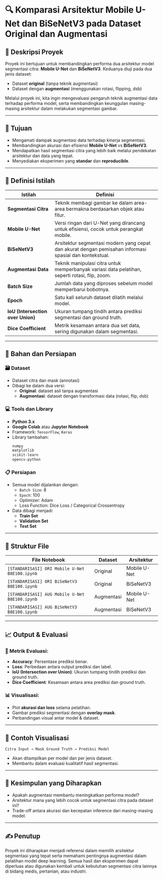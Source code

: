 
# 🔍 Komparasi Arsitektur Mobile U-Net dan BiSeNetV3 pada Dataset Original dan Augmentasi

## 📌 Deskripsi Proyek

Proyek ini bertujuan untuk membandingkan performa dua arsitektur model segmentasi citra: **Mobile U-Net** dan **BiSeNetV3**. Keduanya diuji pada dua jenis dataset:  
- Dataset **original** (tanpa teknik augmentasi)  
- Dataset dengan **augmentasi** (menggunakan rotasi, flipping, dsb)

Melalui proyek ini, kita ingin mengevaluasi pengaruh teknik augmentasi data terhadap performa model, serta membandingkan keunggulan masing-masing arsitektur dalam melakukan segmentasi gambar.

---

## 🎯 Tujuan

- Mengamati dampak augmentasi data terhadap kinerja segmentasi.
- Membandingkan akurasi dan efisiensi **Mobile U-Net** vs **BiSeNetV3**.
- Mendapatkan hasil segmentasi citra yang lebih baik melalui pendekatan arsitektur dan data yang tepat.
- Menyediakan eksperimen yang **standar** dan **reproducible**.

---

## 🧾 Definisi Istilah

| Istilah         | Definisi                                                                 |
|-----------------|--------------------------------------------------------------------------|
| **Segmentasi Citra** | Teknik membagi gambar ke dalam area-area bermakna berdasarkan objek atau fitur. |
| **Mobile U-Net** | Versi ringan dari U-Net yang dirancang untuk efisiensi, cocok untuk perangkat mobile. |
| **BiSeNetV3**    | Arsitektur segmentasi modern yang cepat dan akurat dengan pemisahan informasi spasial dan kontekstual. |
| **Augmentasi Data** | Teknik manipulasi citra untuk memperbanyak variasi data pelatihan, seperti rotasi, flip, zoom. |
| **Batch Size**   | Jumlah data yang diproses sebelum model memperbarui bobotnya.           |
| **Epoch**        | Satu kali seluruh dataset dilatih melalui model.                        |
| **IoU (Intersection over Union)** | Ukuran tumpang tindih antara prediksi segmentasi dan ground truth.         |
| **Dice Coefficient** | Metrik kesamaan antara dua set data, sering digunakan dalam segmentasi.         |

---

## 🧰 Bahan dan Persiapan

### 🗃️ Dataset
- Dataset citra dan mask (annotasi)
- Dibagi ke dalam dua versi:
  - **Original**: dataset asli tanpa augmentasi
  - **Augmentasi**: dataset dengan transformasi data (rotasi, flip, dsb)

### 💻 Tools dan Library
- **Python 3.x**
- **Google Colab** atau **Jupyter Notebook**
- Framework: `TensorFlow`, `Keras`
- Library tambahan:
  ```bash
  numpy
  matplotlib
  scikit-learn
  opencv-python
  ```
  
### 📋 Persiapan
- Semua model dijalankan dengan:
  - `Batch Size`: 8
  - `Epoch`: 100
  - Optimizer: Adam
  - Loss Function: Dice Loss / Categorical Crossentropy
- Data dibagi menjadi: 
  - **Train Set**
  - **Validation Set**
  - **Test Set**

---

## 📁 Struktur File

| File Notebook                                    | Dataset    | Arsitektur   |
|--------------------------------------------------|------------|--------------|
| `[STANDARISASI] ORI Mobile U-Net B8E100.ipynb`   | Original   | Mobile U-Net |
| `[STANDARISASI] ORI BiSeNetV3 B8E100.ipynb`      | Original   | BiSeNetV3    |
| `[STANDARISASI] AUG Mobile U-Net B8E100.ipynb`   | Augmentasi | Mobile U-Net |
| `[STANDARISASI] AUG BiSeNetV3 B8E100.ipynb`      | Augmentasi | BiSeNetV3    |

---

## 📈 Output & Evaluasi

### 🔬 Metrik Evaluasi:
- **Accuracy**: Persentase prediksi benar.
- **Loss**: Perbedaan antara output prediksi dan label.
- **IoU (Intersection over Union)**: Ukuran tumpang tindih prediksi dan ground truth.
- **Dice Coefficient**: Kesamaan antara area prediksi dan ground truth.

### 📊 Visualisasi:
- Plot **akurasi dan loss** selama pelatihan.
- Gambar prediksi segmentasi dengan **overlay mask**.
- Perbandingan visual antar model & dataset.

---

## 📌 Contoh Visualisasi

```
Citra Input → Mask Ground Truth → Prediksi Model
```
- Akan ditampilkan per model dan per jenis dataset.
- Membantu dalam evaluasi kualitatif hasil segmentasi.

---

## 📌 Kesimpulan yang Diharapkan

- Apakah augmentasi membantu meningkatkan performa model?
- Arsitektur mana yang lebih cocok untuk segmentasi citra pada dataset ini?
- Trade-off antara akurasi dan kecepatan inference dari masing-masing model.

---

## ✍️ Penutup

Proyek ini diharapkan menjadi referensi dalam memilih arsitektur segmentasi yang tepat serta memahami pentingnya augmentasi dalam pelatihan model deep learning. Semua hasil dan eksperimen dapat diperluas atau digunakan kembali untuk kebutuhan segmentasi citra lainnya di bidang medis, pertanian, atau industri.
